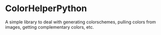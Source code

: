 # ColorHelperPython
A simple library to deal with generating colorschemes, pulling colors from images, getting complementary colors, etc.
